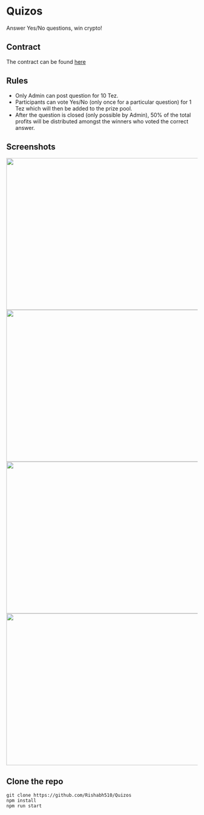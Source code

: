 # Quizos

Answer Yes/No questions, win crypto!
              
## Contract

The contract can be found [here](https://better-call.dev/ithacanet/KT1WBNVYzsB6adhBSgxzhKXDe95utcRuHwGK/interact?entrypoint=add_question)

## Rules

- Only Admin can post question for 10 Tez.
- Participants can vote Yes/No (only once for a particular question) for 1 Tez which will then be added to the prize pool.
- After the question is closed (only possible by Admin), 50% of the total profits will be distributed amongst the winners who voted the correct answer.

## Screenshots
<img width="600" height="400" src="https://user-images.githubusercontent.com/42823059/166248683-5a4ce710-e5bd-4d0c-8ab7-3a2358e08d0e.png">
<img width="600" height="400" src="https://user-images.githubusercontent.com/42823059/166248824-552ed270-ceb1-4889-99e2-28610e223978.png">
<img width="600" height="400" src="https://user-images.githubusercontent.com/42823059/166248869-f04b5b4c-6c69-4ae3-81dd-61d198b29009.png">
<img width="600" height="400" src="https://user-images.githubusercontent.com/42823059/166248942-4de620da-804b-43e0-96a8-1d9ac3133efb.png">

## Clone the repo

```
git clone https://github.com/Rishabh510/Quizos
npm install
npm run start
```
